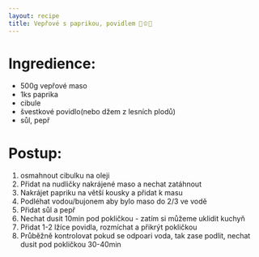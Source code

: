 ```yaml
---
layout: recipe
title: Vepřové s paprikou, povidlem 🥩🫑🥫
---
```



# Ingredience: 
- 500g vepřové maso
- 1ks paprika
- cibule
- švestkové povidlo(nebo džem z lesních plodů)
- sůl, pepř 


# Postup:

1. osmahnout cibulku na oleji
2. Přidat na nudličky nakrájené maso a nechat zatáhnout 
3. Nakrájet papriku na větší kousky a přidat k masu
4. Podléhat vodou/bujonem aby bylo maso do 2/3 ve vodě 
5. Přidat sůl a  pepř 
6. Nechat dusit 10min pod pokličkou - zatím si můžeme uklidit kuchyň 
7. Přidat 1-2 lžíce povidla, rozmíchat a přikrýt pokličkou
8. Průběžně kontrolovat pokud se odpoari voda, tak zase podlit, nechat dusit pod pokličkou 30-40min



